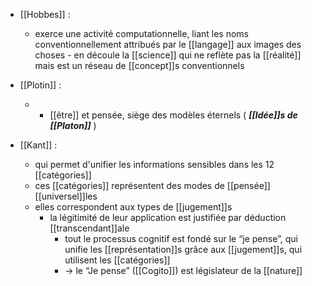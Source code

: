 - [[Hobbes]] : 
	- exerce une activité computationnelle, liant les noms conventionnellement attribués par le [[langage]] aux images des choses
            - en découle la [[science]] qui ne reflète pas la [[réalité]] mais est un réseau de [[concept]]s conventionnels
-  [[Plotin]] : 
	-  - [[être]] et pensée, siège des modèles éternels ( ***[[Idée]]s de [[Platon]]*** )

- [[Kant]] :
  - qui permet d'unifier les informations sensibles dans les 12 [[catégories]]
  - ces [[catégories]] représentent des modes de [[pensée]] [[universel]]les
  - elles correspondent aux types de [[jugement]]s
    - la légitimité de leur application est justifiée par déduction [[transcendant]]ale
      - tout le processus cognitif est fondé sur le “je pense”, qui unifie les [[représentation]]s grâce aux [[jugement]]s, qui utilisent les [[catégories]]
      - → le “Je pense” ([[Cogito]]) est législateur de la [[nature]]